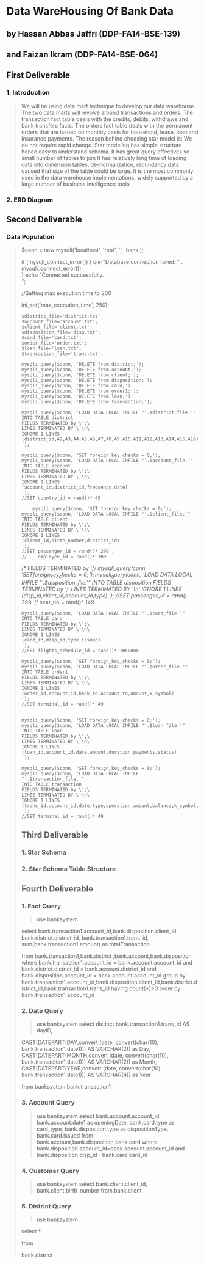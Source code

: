 # Data WareHousing Of Bank Data
## by Hassan Abbas Jaffri (DDP-FA14-BSE-139)
## and Faizan Ikram (DDP-FA14-BSE-064)

## First Deliverable

### 1. Introduction

> We will be using data mart technique to develop our data warehouse. The two data marts will revolve around transactions and orders. The transaction fact table deals with the credits, debits, withdraws and bank transfers facts. The orders fact table deals with the permanent orders that are issued on monthly basis for household, lease, loan and insurance payments.
The reason behind choosing star model is:
We do not require rapid change.
Star modeling has simple structure hence easy to understand schema.
It has great query effectives so small number of tables to join
It has relatively long time of loading data into dimension tables, de-normalization, redundancy data caused that size of the table could be large.
It is the most commonly used in the data warehouse implementations, widely supported by a large number of business intelligence tools

### 2. ERD Diagram

## Second Deliverable

### Data Population

> <?php
$conn = new mysqli('localhost', 'root', '', 'bank');

if (mysqli_connect_error()) {
    die("Database connection failed: " . mysqli_connect_error());	
}
echo "Connected successfully. <br>";


//Setting max execution time to 200

ini_set('max_execution_time', 250);


	$district_file='district.txt';
    $account_file='account.txt';
    $client_file='client.txt';
    $disposition_file='disp.txt';
    $card_file='card.txt';
    $order_file='order.txt';
    $loan_file='loan.txt';
    $transaction_file='trans.txt';

    mysqli_query($conn, 'DELETE from district;');
    mysqli_query($conn, 'DELETE from account;');
    mysqli_query($conn, 'DELETE from client;');
    mysqli_query($conn, 'DELETE from disposition;');
    mysqli_query($conn, 'DELETE from card;');
    mysqli_query($conn, 'DELETE from order1;');
    mysqli_query($conn, 'DELETE from loan;');
    mysqli_query($conn, 'DELETE from transaction;');

    mysqli_query($conn, 'LOAD DATA LOCAL INFILE "'.$district_file.'" INTO TABLE district
	FIELDS TERMINATED by \';\'
	LINES TERMINATED BY \'\n\'
	IGNORE 1 LINES
	(district_id,A2,A3,A4,A5,A6,A7,A8,A9,A10,A11,A12,A13,A14,A15,A16)
    ');

    mysqli_query($conn, 'SET foreign_key_checks = 0;');
    mysqli_query($conn, 'LOAD DATA LOCAL INFILE "'.$account_file.'" INTO TABLE account
    FIELDS TERMINATED by \';\'
    LINES TERMINATED BY \'\n\'
    IGNORE 1 LINES
    (account_id,district_id,frequency,date)
    ');
    //SET country_id = rand()* 49

	    mysqli_query($conn, 'SET foreign_key_checks = 0;');
    mysqli_query($conn, 'LOAD DATA LOCAL INFILE "'.$client_file.'"
    INTO TABLE client
    FIELDS TERMINATED by \';\'
    LINES TERMINATED BY \'\n\'
    IGNORE 1 LINES
    (client_id,birth_number,district_id)
    ');
    //SET passenger_id = rand()* 299 ,
    //    employee_id = rand()* 100

	
/*     FIELDS TERMINATED by \',\'*/
	mysqli_query($conn, 'SET foreign_key_checks = 0;');
    mysqli_query($conn, 'LOAD DATA LOCAL INFILE "'.$disposition_file.'" 
	INTO TABLE disposition
    FIELDS TERMINATED by \';\'
    LINES TERMINATED BY \'\n\'
    IGNORE 1 LINES
    (disp_id,client_id,account_id,type)
    ');
	//SET passenger_id = rand()* 299,
	//	seat_no = rand()* 149

    mysqli_query($conn, 'LOAD DATA LOCAL INFILE "'.$card_file.'"
	INTO TABLE card
    FIELDS TERMINATED by \';\'
    LINES TERMINATED BY \'\n\'
    IGNORE 1 LINES
    (card_id,disp_id,type,issued)
    ');
    //SET flights_schedule_id = rand()* 1050000

    mysqli_query($conn, 'SET foreign_key_checks = 0;');
    mysqli_query($conn, 'LOAD DATA LOCAL INFILE "'.$order_file.'"
	INTO TABLE order1
    FIELDS TERMINATED by \';\'
    LINES TERMINATED BY \'\n\'
    IGNORE 1 LINES
    (order_id,account_id,bank_to,account_to,amount,k_symbol)
    ');
    //SET terminal_id = rand()* 49


	mysqli_query($conn, 'SET foreign_key_checks = 0;');
	mysqli_query($conn, 'LOAD DATA LOCAL INFILE "'.$loan_file.'"
	INTO TABLE loan
	FIELDS TERMINATED by \';\'
	LINES TERMINATED BY \'\n\'
	IGNORE 1 LINES
	(loan_id,account_id,date,amount,duration,payments,status)
	');

	mysqli_query($conn, 'SET foreign_key_checks = 0;');
	mysqli_query($conn, 'LOAD DATA LOCAL INFILE "'.$transaction_file.'"
	INTO TABLE transaction
	FIELDS TERMINATED by \';\'
	LINES TERMINATED BY \'\n\'
	IGNORE 1 LINES
	(trans_id,account_id,date,type,operation,amount,balance,k_symbol,bank,account)
	');
	//SET terminal_id = rand()* 49

## Third Deliverable

### 1. Star Schema

### 2. Star Schema Table Structure

## Fourth Deliverable

### 1. Fact Query
 >use banksystem

select bank.transaction1.account_id,bank.disposition.client_id,
bank.district.district_id, bank.transaction1.trans_id, sum(bank.transaction1.amount) as totalTransaction

from bank.transaction1,bank.district ,bank.account,bank.disposition
where 
 bank.transaction1.account_id = bank.account.account_id and
 bank.district.district_id = bank.account.district_id and
 bank.disposition.account_id = bank.account.account_id
 group by bank.transaction1.account_id,bank.disposition.client_id,bank.district.district_id,bank.transaction1.trans_id
 having count(*)>0
 order by bank.transaction1.account_id

### 2. Date Query
>use banksystem
select distinct
bank.transaction1.trans_id AS dayID,

CAST(DATEPART(DAY,convert (date, convert(char(10), bank.transaction1.date1))) AS VARCHAR(2)) as Day,
CAST(DATEPART(MONTH,convert (date, convert(char(10), bank.transaction1.date1))) AS VARCHAR(2)) as Month,
CAST(DATEPART(YEAR,convert (date, convert(char(10), bank.transaction1.date1))) AS VARCHAR(4)) as Year

from banksystem.bank.transaction1

### 3. Account Query
>use banksystem
select bank.account.account_id, bank.account.date1 as openingDate, bank.card.type as card_type, 
bank.disposition.type as dispositionType, bank.card.issued
from bank.account,bank.disposition,bank.card
where bank.disposition.account_id=bank.account.account_id
and bank.disposition.disp_id= bank.card.card_id

### 4. Customer Query
>use banksystem
select bank.client.client_id, bank.client.birth_number from bank.client

### 5. District Query
>use banksystem

select *

from

bank.district